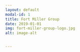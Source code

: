 ```yaml
---
layout: default
modal-id: 1
title: Fort Miller Group
date: 2019-01-01
img: fort-miller-group-logo.jpg
alt: image-alt


---
```


